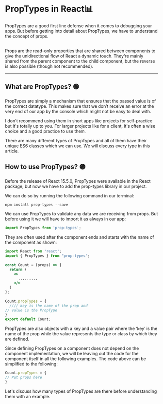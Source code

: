 # <b>PropTypes in React📊</b>

PropTypes are a good first line defense when it comes to debugging your apps. But before getting into detail about PropTypes, we have to understand the concept of props.

<br>
Props are the read-only properties that are shared between components to give the unidirectional flow of React a dynamic touch. They're mainly shared from the parent component to the child component, but the reverse is also possible (though not recommended).
<hr>

## <b>What are PropTypes?</b> 🟢
PropTypes are simply a mechanism that ensures that the passed value is of the correct datatype. This makes sure that we don’t receive an error at the very end of our app by the console which might not be easy to deal with.

I don't recommend using them in short apps like projects for self-practice but it's totally up to you. For larger projects like for a client, it's often a wise choice and a good practice to use them.

There are many different types of PropTypes and all of them have their unique ES6 classes which we can use. We will discuss every type in this article.

## <b>How to use PropTypes?</b> 🟣
Before the release of React 15.5.0, PropTypes were available in the React package, but now we have to add the prop-types library in our project.

We can do so by running the following command in our terminal:

```javascript
npm install prop-types --save
```

We can use PropTypes to validate any data we are receiving from props. But before using it we will have to import it as always in our app:

```javascript
import PropTypes from 'prop-types';
```

They are often used after the component ends and starts with the name of the component as shown:

```jsx
import React from 'react';
import { PropTypes } from "prop-types";
 
const Count = (props) => {
  return (
    <>
      .........
    </>
  )
};
 
Count.propTypes = {
  //// key is the name of the prop and
// value is the PropType
}
export default Count;
```

PropTypes are also objects with a key and a value pair where the ‘key’ is the name of the prop while the value represents the type or class by which they are defined.

Since defining PropTypes on a component does not depend on the component implementation, we will be leaving out the code for the component itself in all the following examples. The code above can be simplified to the following:


```jsx
Count.propTypes = {
// Put props here
}
```

Let's discuss how many types of PropTypes are there before understanding them with an example.